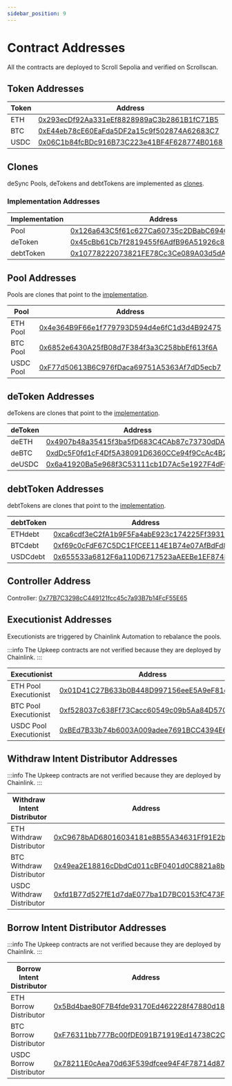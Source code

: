 ```yaml
---
sidebar_position: 9
---
```


# Contract Addresses

All the contracts are deployed to Scroll Sepolia and verified on Scrollscan.

## Token Addresses

| Token | Address |
| - | - |
| ETH | [0x293ecDf92Aa331eEf8828989aC3b2861B1fC71B5](https://sepolia.scrollscan.com/address/0x293ecDf92Aa331eEf8828989aC3b2861B1fC71B5) |
| BTC | [0xE44eb78cE60EaFda5DF2a15c9f502874A62683C7](https://sepolia.scrollscan.com/address/0xE44eb78cE60EaFda5DF2a15c9f502874A62683C7) |
| USDC | [0x06C1b84fcBDc916B73C223e41BF4F628774B0168](https://sepolia.scrollscan.com/address/0x06C1b84fcBDc916B73C223e41BF4F628774B0168) |

## Clones

deSync Pools, deTokens and debtTokens are implemented as [clones](https://www.rareskills.io/post/eip-1167-minimal-proxy-standard-with-initialization-clone-pattern).

### Implementation Addresses

| Implementation | Address |
| - | - |
| Pool | [0x126a643C5f61c627Ca60735c2DBabC694057602f](https://sepolia.scrollscan.com/address/0x126a643c5f61c627ca60735c2dbabc694057602f) |
| deToken | [0x45cBb61Cb7f2819455f6AdfB96A51926c85B42dd](https://sepolia.scrollscan.com/address/0x45cbb61cb7f2819455f6adfb96a51926c85b42dd) |
| debtToken | [0x10778222073821FE78Cc3Ce089A03d5dA8cF7989](https://sepolia.scrollscan.com/address/0x10778222073821fe78cc3ce089a03d5da8cf7989) |

## Pool Addresses

Pools are clones that point to the [implementation](#implementation-addresses).

| Pool | Address |
| - | - |
| ETH Pool | [0x4e364B9F66e1f779793D594d4e6fC1d3d4B92475](https://sepolia.scrollscan.com/address/0x4e364B9F66e1f779793D594d4e6fC1d3d4B92475) |
| BTC Pool | [0x6852e6430A25fB08d7F384f3a3C258bbEf613f6A](https://sepolia.scrollscan.com/address/0x6852e6430A25fB08d7F384f3a3C258bbEf613f6A) |
| USDC Pool | [0xF77d50613B6C976fDaca69751A5363Af7dD5ecb7](https://sepolia.scrollscan.com/address/0xF77d50613B6C976fDaca69751A5363Af7dD5ecb7) |

## deToken Addresses

deTokens are clones that point to the [implementation](#implementation-addresses).

| deToken | Address |
| - | - |
| deETH | [0x4907b48a35415f3ba5fD683C4CAb87c73730dDAa](https://sepolia.scrollscan.com/address/0x4907b48a35415f3ba5fD683C4CAb87c73730dDAa) |
| deBTC | [0xdDc5F0fd1cF4Df5A38091D6360CCe94f9CcAc4B2](https://sepolia.scrollscan.com/address/0xdDc5F0fd1cF4Df5A38091D6360CCe94f9CcAc4B2) |
| deUSDC | [0x6a41920Ba5e968f3C53111cb1D7Ac5e1927F4dFC](https://sepolia.scrollscan.com/address/0x6a41920Ba5e968f3C53111cb1D7Ac5e1927F4dFC) |

## debtToken Addresses

debtTokens are clones that point to the [implementation](#implementation-addresses).

| debtToken | Address |
| - | - |
| ETHdebt | [0xca6cdf3eC2fA1b9F5Fa4abE923c174225Ff3931f](https://sepolia.scrollscan.com/address/0xca6cdf3eC2fA1b9F5Fa4abE923c174225Ff3931f) |
| BTCdebt | [0xf69c0cFdF67C5DC1FfCEE114E1B74e07AfBdFd88](https://sepolia.scrollscan.com/address/0xf69c0cFdF67C5DC1FfCEE114E1B74e07AfBdFd88) |
| USDCdebt | [0x655533a6812F6a110D6717523aAEEBe1EF874D16](https://sepolia.scrollscan.com/address/0x655533a6812F6a110D6717523aAEEBe1EF874D16) | 

## Controller Address

Controller: [0x77B7C3298cC449121fcc45c7a93B7b14FcF55E65](https://sepolia.scrollscan.com/address/0x77B7C3298cC449121fcc45c7a93B7b14FcF55E65)

## Executionist Addresses

Executionists are triggered by Chainlink Automation to rebalance the pools.

:::info
The Upkeep contracts are not verified because they are deployed by Chainlink.
:::

| Executionist | Address | Upkeep Address |
| - | - | - |
| ETH Pool Executionist | [0x01D41C27B633b0B448D997156eeE5A9eF81e673B](https://sepolia.scrollscan.com/address/0x01D41C27B633b0B448D997156eeE5A9eF81e673B) | 0xFCeB966618B7bd552623A09e7d27199432b3F58c |
| BTC Pool Executionist | [0xf528037c638Ff73Cacc60549c09b5Aa84D57C5F0](https://sepolia.scrollscan.com/address/0xf528037c638Ff73Cacc60549c09b5Aa84D57C5F0) | 0x4baE10fbEFbC30f70E68490f6E406fA8DecB0E62 |
| USDC Pool Executionist | [0xBEd7B33b74b6003A009adee7691BCC4394E64511](https://sepolia.scrollscan.com/address/0xBEd7B33b74b6003A009adee7691BCC4394E64511) | 0x2e4AAd57f9A143F29b8A16a8447D8be90a099C9C |

## Withdraw Intent Distributor Addresses

:::info
The Upkeep contracts are not verified because they are deployed by Chainlink.
:::

| Withdraw Intent Distributor | Address | Upkeep Address |
| - | - | - |
| ETH Withdraw Distributor | [0xC9678bAD68016034181e8B55A34631Ff91E2ba96](https://sepolia.scrollscan.com/address/0xC9678bAD68016034181e8B55A34631Ff91E2ba96) | 0xbCF63b5f3B1a13a3BA825BC59A8d6B950054823f |
| BTC Withdraw Distributor | [0x49ea2E18816cDbdCd011cBF0401d0C8821a8b474](https://sepolia.scrollscan.com/address/0x49ea2E18816cDbdCd011cBF0401d0C8821a8b474) | 0x38512097cE6E351daF1Ccf1f6dEa0Bb23B8C42D0 |
| USDC Withdraw Distributor | [0xfd1B77d527fE1d7daE077ba1D7BC0153fC473F4a](https://sepolia.scrollscan.com/address/0xfd1B77d527fE1d7daE077ba1D7BC0153fC473F4a) | 0xCD8FB002396a4eD0A973C348772240d454815140 |

## Borrow Intent Distributor Addresses

:::info
The Upkeep contracts are not verified because they are deployed by Chainlink.
:::

| Borrow Intent Distributor | Address | Upkeep Address |
| - | - | - |
| ETH Borrow Distributor | [0x5Bd4bae80F7B4fde93170Ed462228f47880d189f](https://sepolia.scrollscan.com/address/0x5Bd4bae80F7B4fde93170Ed462228f47880d189f) | 0x1CcD305d4d4F773Aa355C08C175A452b18C487Ff |
| BTC Borrow Distributor | [0xF76311bb777Bc00fDE091B71919Ed14738C2Ca46](https://sepolia.scrollscan.com/address/0xF76311bb777Bc00fDE091B71919Ed14738C2Ca46) | 0x546eBDb4DB8b14b4EF0208bF1dF3FD8466d8731d |
| USDC Borrow Distributor | [0x78211E0cAea70d63F539dfcee94F4F78714d8772](https://sepolia.scrollscan.com/address/0x78211E0cAea70d63F539dfcee94F4F78714d8772) | 0xE638Cb10e4f1a514a93119B47Bafb2ABf7ab9c17 |